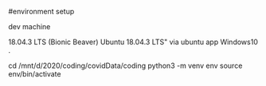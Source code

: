 

#environment setup

dev machine

18.04.3 LTS (Bionic Beaver)
Ubuntu 18.04.3 LTS"
via ubuntu app Windows10 .


cd /mnt/d/2020/coding/covidData/coding
python3 -m venv env
source env/bin/activate
